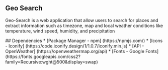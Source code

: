 ## Geo Search
<p>Geo-Search is a web application that allow users to search for places and extract information such as timezone, map and local weather conditions like temperature, wind speed, humidity, and precipitation<p>
## Dependencies
* [Package Manager - npm] (https://npmjs.com/)
* [Icons - Iconify] (https://code.iconify.design/1/1.0.7/iconify.min.js)
* [API - OpenWeather] (https://openweathermap.org/api)
* [Fonts - Google Fonts] (https://fonts.googleapis.com/css2?family=Recursive:wght@500&display=swap)
